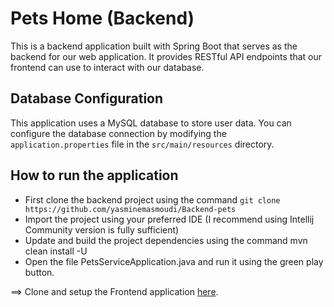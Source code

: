 # Pets Home (Backend)
This is a backend application built with Spring Boot that serves as the backend for our web application. 
It provides RESTful API endpoints that our frontend can use to interact with our database.

## Database Configuration
This application uses a MySQL database to store user data. 
You can configure the database connection by modifying the `application.properties` file in the `src/main/resources` directory. 

## How to run the application
* First clone the backend project using the command `git clone https://github.com/yasminemasmoudi/Backend-pets`
* Import the project using your preferred IDE (I recommend using Intellij Community version is fully sufficient)
* Update and build the project dependencies using the command mvn clean install -U
* Open the file PetsServiceApplication.java and run it using the green play button.

==> Clone and setup the Frontend application [here](https://github.com/sarrazaghbib/animal-frontend).

